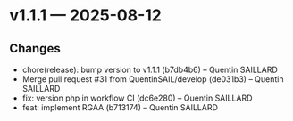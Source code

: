 # v1.1.1 — 2025-08-12

## Changes
* chore(release): bump version to v1.1.1 (b7db4b6) – Quentin SAILLARD
* Merge pull request #31 from QuentinSAIL/develop (de031b3) – Quentin SAILLARD
* fix: version php in workflow CI (dc6e280) – Quentin SAILLARD
* feat: implement RGAA (b713174) – Quentin SAILLARD
